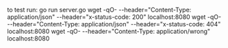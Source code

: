 to test run:
go run server.go
wget -qO- --header="Content-Type: application/json" --header="x-status-code: 200" localhost:8080
wget -qO- --header="Content-Type: application/json" --header="x-status-code: 404" localhost:8080
wget -qO- --header="Content-Type: application/wrong" localhost:8080

